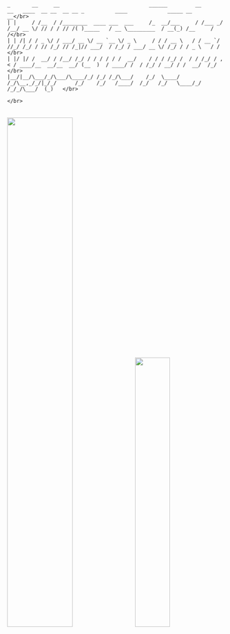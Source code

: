```
_       __     __                             ______         __      __   ____  __ __  __ __ _          ____             _____ __        __</br>
| |     / /__  / /________  ____ ___  ___     /_  __/___     / /___ _/ /__/ __ \/ // / / // /( )_____   / __ \_________  / __(_) /__     / /</br>
| | /| / / _ \/ / ___/ __ \/ __ `__ \/ _ \     / / / __ \   / / __ `/ //_/ /_/ / // /_/ // /_|// ___/  / /_/ / ___/ __ \/ /_/ / / _ \   / / </br>
| |/ |/ /  __/ / /__/ /_/ / / / / / /  __/    / / / /_/ /  / / /_/ / ,< / ____/__  __/__  __/ (__  )  / ____/ /  / /_/ / __/ / /  __/  /_/  </br>
|__/|__/\___/_/\___/\____/_/ /_/ /_/\___/    /_/  \____/  /_/\__,_/_/|_/_/      /_/    /_/   /____/  /_/   /_/   \____/_/ /_/_/\___/  (_)   </br>
                                                                                                                                            </br>
```
</br>

<div class='container'>
<img style="height: auto; width: 55%;" class="img" src="https://github-readme-stats.vercel.app/api?username=lakP44&show_icons=true&theme=blue-green" />
&nbsp;
&nbsp;
<img style="height: auto; width: 40%;" class="img" src="https://github-readme-stats.vercel.app/api/top-langs/?username=lakP44&theme=blue-green&langs_count=8&layout=compact" /></div>
</div>

<!--**lakP44/lakP44** is a ✨ _special_ ✨ repository because its `README.md` (this file) appears on your GitHub profile.

Here are some ideas to get you started:

- 🔭 I’m currently working on ...
- 🌱 I’m currently learning ...
- 👯 I’m looking to collaborate on ...
- 🤔 I’m looking for help with ...
- 💬 Ask me about ...
- 📫 How to reach me: ...
- 😄 Pronouns: ...
- ⚡ Fun fact: ...
-->
